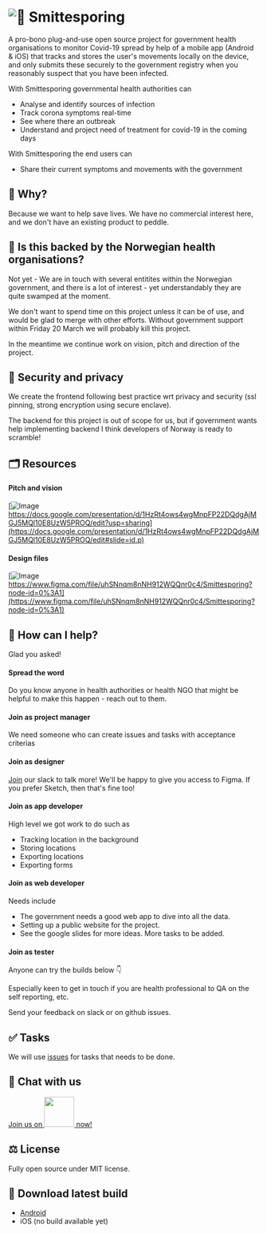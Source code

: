 # ![👋 Smittesporing](https://user-images.githubusercontent.com/3652587/76966051-44f38700-691d-11ea-9e6f-029972c943f9.jpg)

A pro-bono plug-and-use open source project for government health organisations to monitor Covid-19 spread by help of a mobile app (Android & iOS) that tracks and stores the user's movements locally on the device, and only submits these securely to the government registry when you reasonably suspect that you have been infected.

With Smittesporing governmental health authorities can
- Analyse and identify sources of infection
- Track corona symptoms real-time
- See where there an outbreak
- Understand and project need of treatment for covid-19 in the coming days

With Smittesporing the end users can
- Share their current symptoms and movements with the government

## 🤩 Why?

Because we want to help save lives. We have no commercial interest here, and we don't have an existing product to peddle.

## 🎯 Is this backed by the Norwegian health organisations?

Not yet -  We are in touch with several entitites within the Norwegian government, and there is a lot of interest - yet understandably they are quite swamped at the moment.

We don't want to spend time on this project unless it can be of use, and would be glad to merge with other efforts. Without government support within Friday 20 March we will probably kill this project.

In the meantime we continue work on vision, pitch and direction of the project. 

## 🔐 Security and privacy

We create the frontend following best practice wrt privacy and security (ssl pinning, strong encryption using secure enclave). 

The backend for this project is out of scope for us, but if government wants help implementing backend I think developers of Norway is ready to scramble!

## 🗂 Resources

#### Pitch and vision

[![Image](https://user-images.githubusercontent.com/3652587/76909909-8431c180-68a4-11ea-965d-36a7b1dfc23a.png)
https://docs.google.com/presentation/d/1HzRt4ows4wgMnpFP22DQdgAjMGJ5MQl10E8UzW5PROQ/edit?usp=sharing](https://docs.google.com/presentation/d/1HzRt4ows4wgMnpFP22DQdgAjMGJ5MQl10E8UzW5PROQ/edit#slide=id.p)

#### Design files

[![Image](https://user-images.githubusercontent.com/3652587/76911085-bee92900-68a7-11ea-93ef-93be2cab8fd6.png)https://www.figma.com/file/uhSNnqm8nNH912WQQnr0c4/Smittesporing?node-id=0%3A1](https://www.figma.com/file/uhSNnqm8nNH912WQQnr0c4/Smittesporing?node-id=0%3A1)

## 🙌 How can I help?

Glad you asked!


#### Spread the word

Do you know anyone in health authorities or health NGO that might be helpful to make this happen - reach out to them.

#### Join as project manager

We need someone who can create issues and tasks with acceptance criterias

#### Join as designer

[Join](https://join.slack.com/t/smittesporing/shared_invite/zt-cu8u059j-uRE_2T7JJR~y_T8T0pUIrQ) our slack to talk more! We'll be happy to give you access to Figma. If you prefer Sketch, then that's fine too! 

#### Join as app developer

High level we got work to do such as

- Tracking location in the background
- Storing locations
- Exporting locations
- Exporting forms

#### Join as web developer

Needs include
- The government needs a good web app to dive into all the data.
- Setting up a public website for the project.
- See the google slides for more ideas. More tasks to be added. 

#### Join as tester 

Anyone can try the builds below 👇

Especially keen to get in touch if you are health professional to QA on the self reporting, etc.

Send your feedback on slack or on github issues.

## ✅ Tasks

We will use [issues](https://github.com/agens-no/smittesporing/issues) for tasks that needs to be done.

## 💬 Chat with us

[Join us on <img src="https://user-images.githubusercontent.com/3652587/76966259-97cd3e80-691d-11ea-9f2a-b84e3989cdd6.png" width=60/> now!](https://join.slack.com/t/smittesporing/shared_invite/zt-cu8u059j-uRE_2T7JJR~y_T8T0pUIrQ)

## ⚖️ License

Fully open source under MIT license.

## 📲 Download latest build

- [Android](https://install.appcenter.ms/orgs/agens/apps/smittesporing/distribution_groups/public)
- iOS (no build available yet)
